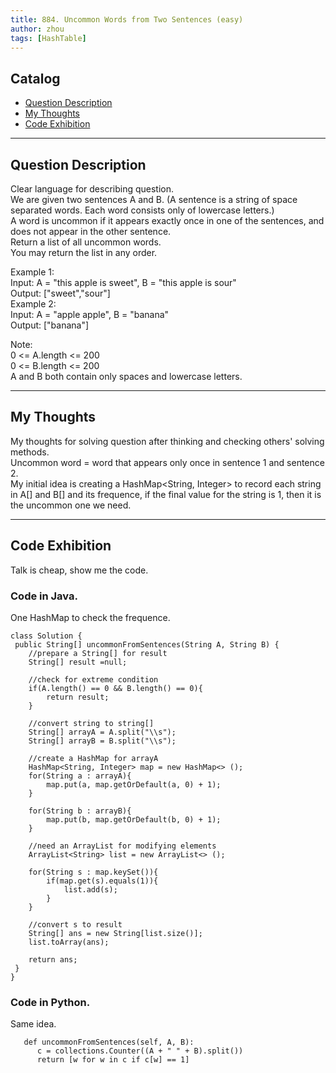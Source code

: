 ```yaml
---
title: 884. Uncommon Words from Two Sentences (easy)                 
author: zhou      
tags: [HashTable]          
---
```


       

## Catalog  
+ [Question Description](#partI)
+ [My Thoughts](#partII)
+ [Code Exhibition](#partIII)

----------------------------------

## Question Description
Clear language for describing question.    
We are given two sentences A and B.  (A sentence is a string of space separated words.  Each word consists only of lowercase letters.)   
A word is uncommon if it appears exactly once in one of the sentences, and does not appear in the other sentence.      
Return a list of all uncommon words.      
You may return the list in any order.       

Example 1:    
Input: A = "this apple is sweet", B = "this apple is sour"     
Output: ["sweet","sour"]      
Example 2:    
Input: A = "apple apple", B = "banana"     
Output: ["banana"]      

Note:    
0 <= A.length <= 200    
0 <= B.length <= 200    
A and B both contain only spaces and lowercase letters.     


----------------------------------

## My Thoughts
My thoughts for solving question after thinking and checking others' solving methods.     
Uncommon word = word that appears only once in sentence 1 and sentence 2.    
My initial idea is creating a HashMap<String, Integer> to record each string in A[] and B[] and its frequence, if the final value for the string is 1, then it is the uncommon one we need.      


----------------------------------

## Code Exhibition
Talk is cheap, show me the code.    
### Code in Java.     
One HashMap to check the frequence.    

    class Solution {
     public String[] uncommonFromSentences(String A, String B) {
        //prepare a String[] for result
        String[] result =null;
        
        //check for extreme condition
        if(A.length() == 0 && B.length() == 0){
            return result;
        }
        
        //convert string to string[]
        String[] arrayA = A.split("\\s");
        String[] arrayB = B.split("\\s");
        
        //create a HashMap for arrayA
        HashMap<String, Integer> map = new HashMap<> ();
        for(String a : arrayA){
            map.put(a, map.getOrDefault(a, 0) + 1);
        }
        
        for(String b : arrayB){
            map.put(b, map.getOrDefault(b, 0) + 1);
        }
        
        //need an ArrayList for modifying elements
        ArrayList<String> list = new ArrayList<> ();
        
        for(String s : map.keySet()){
            if(map.get(s).equals(1)){
                list.add(s);
            }
        }
        
        //convert s to result
        String[] ans = new String[list.size()];
        list.toArray(ans);
        
        return ans;
     }
    }




### Code in Python.   
Same idea.    

       def uncommonFromSentences(self, A, B):
          c = collections.Counter((A + " " + B).split())
          return [w for w in c if c[w] == 1]


